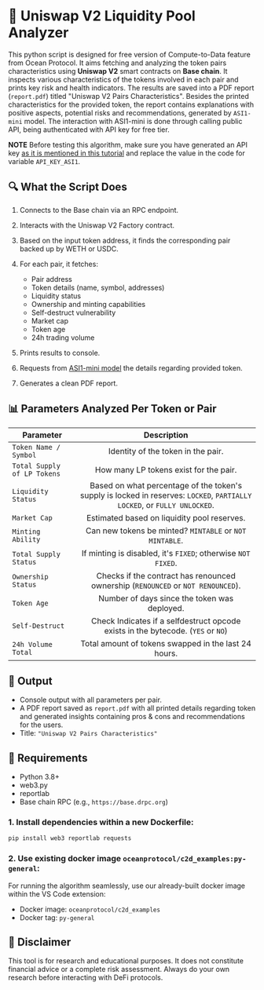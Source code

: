 # 🧪 Uniswap V2 Liquidity Pool Analyzer

This python script is designed for free version of Compute-to-Data feature from Ocean Protocol.
It aims fetching and analyzing the token pairs characteristics using **Uniswap V2** smart contracts
on **Base chain**.
It inspects various characteristics of the tokens involved in each pair and prints key risk and health
indicators. The results are saved into a PDF report (`report.pdf`) titled "Uniswap V2 Pairs Characteristics".
Besides the printed characteristics for the provided token, the report contains explanations with positive aspects,
potential risks and recommendations, generated by `ASI1-mini` model.
The interaction with ASI1-mini is done through calling public API, being authenticated with API key for free tier.

**NOTE** Before testing this algorithm, make sure you have generated an API key [as it is mentioned in this tutorial](https://docs.asi1.ai/docs/core/api-key) and replace the value in the code for variable `API_KEY_ASI1`.

## 🔍 What the Script Does

1. Connects to the Base chain via an RPC endpoint.
2. Interacts with the Uniswap V2 Factory contract.
3. Based on the input token address, it finds the corresponding pair backed up by WETH or USDC.
4. For each pair, it fetches:

   - Pair address
   - Token details (name, symbol, addresses)
   - Liquidity status
   - Ownership and minting capabilities
   - Self-destruct vulnerability
   - Market cap
   - Token age
   - 24h trading volume

5. Prints results to console.
6. Requests from [ASI1-mini model](https://api.asi1.ai/v1/chat/completions) the details regarding provided token.
7. Generates a clean PDF report.

## 📊 Parameters Analyzed Per Token or Pair

| Parameter                   |                                                       Description                                                        |
| --------------------------- | :----------------------------------------------------------------------------------------------------------------------: |
| `Token Name / Symbol `      |                                            Identity of the token in the pair.                                            |
| `Total Supply of LP Tokens` |                                          How many LP tokens exist for the pair.                                          |
| `Liquidity Status`          | Based on what percentage of the token's supply is locked in reserves: `LOCKED`, `PARTIALLY LOCKED`, or `FULLY UNLOCKED`. |
| `Market Cap`                |                                       Estimated based on liquidity pool reserves.                                        |
| `Minting Ability`           |                                 Can new tokens be minted? `MINTABLE` or `NOT MINTABLE`.                                  |
| `Total Supply Status`       |                               If minting is disabled, it's `FIXED`; otherwise `NOT FIXED`.                               |
| `Ownership Status`          |                     Checks if the contract has renounced ownership (`RENOUNCED` or `NOT RENOUNCED`).                     |
| `Token Age`                 |                                       Number of days since the token was deployed.                                       |
| `Self-Destruct`             |                     Check Indicates if a selfdestruct opcode exists in the bytecode. (`YES` or `NO`)                     |
| `24h Volume Total`          |                                   Total amount of tokens swapped in the last 24 hours.                                   |

## 📁 Output

- Console output with all parameters per pair.
- A PDF report saved as `report.pdf` with all printed details regarding token
  and generated insights containing pros & cons and recommendations for the users.
- Title: `"Uniswap V2 Pairs Characteristics"`

## 🚀 Requirements

- Python 3.8+
- web3.py
- reportlab
- Base chain RPC (e.g., `https://base.drpc.org`)

### 1. Install dependencies within a new Dockerfile:

```bash
pip install web3 reportlab requests
```

### 2. Use existing docker image `oceanprotocol/c2d_examples:py-general`:

For running the algorithm seamlessly, use our already-built docker image within the VS Code extension:

- Docker image: `oceanprotocol/c2d_examples`
- Docker tag: `py-general`

## 🔐 Disclaimer

This tool is for research and educational purposes. It does not constitute financial advice or a complete risk assessment. Always do your own research before interacting with DeFi protocols.

